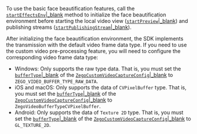 To use the basic face beautification features, call the [`startEffectsEnv`\|_blank](@startEffectsEnv) method to initialize the face beautification environment before starting the local video view ([`startPreview`\|_blank](@startPreview)) and publishing streams ([`startPublishingStream`\|_blank](@startPublishingStream)).

After initializing the face beautification environment, the SDK implements the transmission with the default video frame data type. If you need to use the custom video pre-processing feature, you will need to configure the corresponding video frame data type:

- Windows: Only supports the raw type data. That is, you must set the [`bufferType`\|_blank](/article/api?doc=Express_Video_SDK_API~CPP_windows~struct~zego-express-zego-custom-video-capture-config&jumpType=route#buffer-type) of the [`ZegoCustomVideoCaptureConfig`\|_blank](/article/api?doc=Express_Video_SDK_API~CPP_windows~struct~zego-express-zego-custom-video-capture-config&jumpType=route) to `ZEGO_VIDEO_BUFFER_TYPE_RAW_DATA`.
- iOS and macOS: Only supports the data of `CVPixelBuffer` type. That is, you must set the   [`bufferType`\|_blank](/article/api?doc=Express_Video_SDK_API~objectivec_ios~enum~ZegoVideoBufferType) of the [`ZegoCustomVideoCaptureConfig`\|_blank](/article/api?doc=Express_Video_SDK_API~objective-c_ios~class~ZegoCustomVideoCaptureConfig) to `ZegoVideoBufferTypeCVPixelBuffer`.
- Android: Only supports the data of `Texture 2D` type. That is, you must set the [`bufferType`\|_blank](/article/api?doc=Express_Video_SDK_API~Java_android~class~im-zego-zegoexpress-entity-zego-custom-video-capture-config&jumpType=route#buffer-type) of the [`ZegoCustomVideoCaptureConfig`\|_blank](/article/api?doc=Express_Video_SDK_API~Java_android~class~im-zego-zegoexpress-entity-zego-custom-video-capture-config&jumpType=route) to `GL_TEXTURE_2D`. 








